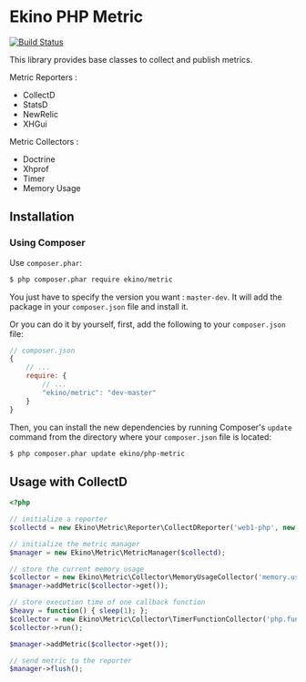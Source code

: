 Ekino PHP Metric
================

[![Build Status](https://secure.travis-ci.org/ekino/php-metric.png?branch=master)](http://travis-ci.org/ekino/php-metric)

This library provides base classes to collect and publish metrics.

Metric Reporters :

 - CollectD
 - StatsD
 - NewRelic
 - XHGui

Metric Collectors :

 - Doctrine
 - Xhprof
 - Timer
 - Memory Usage

## Installation

### Using Composer

Use `composer.phar`:

```bash
$ php composer.phar require ekino/metric
```
You just have to specify the version you want : `master-dev`.
It will add the package in your `composer.json` file and install it.

Or you can do it by yourself, first, add the following to your `composer.json` file:

```js
// composer.json
{
    // ...
    require: {
        // ...
        "ekino/metric": "dev-master"
    }
}
```

Then, you can install the new dependencies by running Composer's ``update``
command from the directory where your ``composer.json`` file is located:

```bash
$ php composer.phar update ekino/php-metric
```


## Usage with CollectD

```php
<?php

// initialize a reporter
$collectd = new Ekino\Metric\Reporter\CollectDReporter('web1-php', new Ekino\Metric\Writer\UdpWriter('localhost', 25826));

// initialize the metric manager
$manager = new Ekino\Metric\MetricManager($collectd);

// store the current memory usage
$collector = new Ekino\Metric\Collector\MemoryUsageCollector('memory.usage.', true);
$manager->addMetric($collector->get());

// store execution time of one callback function
$heavy = function() { sleep(1); };
$collector = new Ekino\Metric\Collector\TimerFunctionCollector('php.function.heavy', $heavy);
$collector->run();

$manager->addMetric($collector->get());

// send metric to the reporter
$manager->flush();
```

